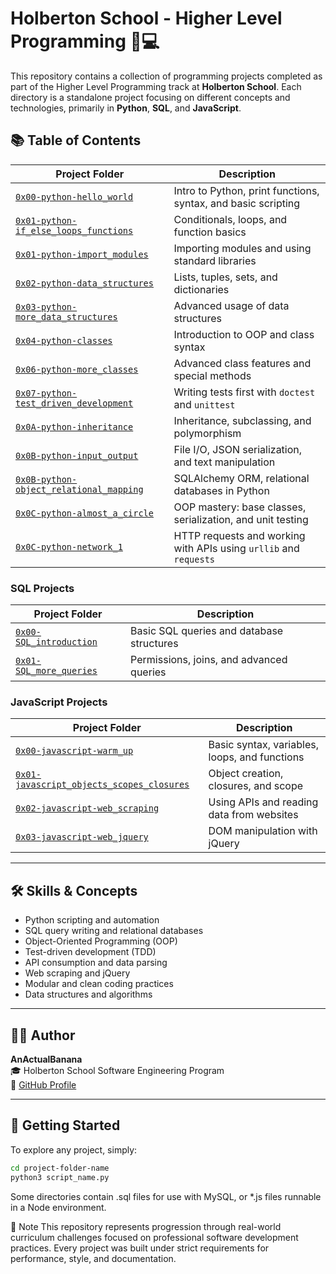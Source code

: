 # Holberton School - Higher Level Programming 🧠💻

This repository contains a collection of programming projects completed as part of the Higher Level Programming track at **Holberton School**. Each directory is a standalone project focusing on different concepts and technologies, primarily in **Python**, **SQL**, and **JavaScript**.

## 📚 Table of Contents

| Project Folder | Description |
|----------------|-------------|
| [`0x00-python-hello_world`](./0x00-python-hello_world/) | Intro to Python, print functions, syntax, and basic scripting |
| [`0x01-python-if_else_loops_functions`](./0x01-python-if_else_loops_functions/) | Conditionals, loops, and function basics |
| [`0x01-python-import_modules`](./0x01-python-import_modules/) | Importing modules and using standard libraries |
| [`0x02-python-data_structures`](./0x02-python-data_structures/) | Lists, tuples, sets, and dictionaries |
| [`0x03-python-more_data_structures`](./0x03-python-more_data_structures/) | Advanced usage of data structures |
| [`0x04-python-classes`](./0x04-python-classes/) | Introduction to OOP and class syntax |
| [`0x06-python-more_classes`](./0x06-python-more_classes/) | Advanced class features and special methods |
| [`0x07-python-test_driven_development`](./0x07-python-test_driven_development/) | Writing tests first with `doctest` and `unittest` |
| [`0x0A-python-inheritance`](./0x0A-python-inheritance/) | Inheritance, subclassing, and polymorphism |
| [`0x0B-python-input_output`](./0x0B-python-input_output/) | File I/O, JSON serialization, and text manipulation |
| [`0x0B-python-object_relational_mapping`](./0x0B-python-object_relational_mapping/) | SQLAlchemy ORM, relational databases in Python |
| [`0x0C-python-almost_a_circle`](./0x0C-python-almost_a_circle/) | OOP mastery: base classes, serialization, and unit testing |
| [`0x0C-python-network_1`](./0x0C-python-network_1/) | HTTP requests and working with APIs using `urllib` and `requests` |

### SQL Projects

| Project Folder | Description |
|----------------|-------------|
| [`0x00-SQL_introduction`](./0x00-SQL_introduction/) | Basic SQL queries and database structures |
| [`0x01-SQL_more_queries`](./0x01-SQL_more_queries/) | Permissions, joins, and advanced queries |

### JavaScript Projects

| Project Folder | Description |
|----------------|-------------|
| [`0x00-javascript-warm_up`](./0x00-javascript-warm_up/) | Basic syntax, variables, loops, and functions |
| [`0x01-javascript_objects_scopes_closures`](./0x01-javascript_objects_scopes_closures/) | Object creation, closures, and scope |
| [`0x02-javascript-web_scraping`](./0x02-javascript-web_scraping/) | Using APIs and reading data from websites |
| [`0x03-javascript-web_jquery`](./0x03-javascript-web_jquery/) | DOM manipulation with jQuery |

---

## 🛠️ Skills & Concepts

- Python scripting and automation
- SQL query writing and relational databases
- Object-Oriented Programming (OOP)
- Test-driven development (TDD)
- API consumption and data parsing
- Web scraping and jQuery
- Modular and clean coding practices
- Data structures and algorithms

---

## 🧑‍💻 Author

**AnActualBanana**  
🎓 Holberton School Software Engineering Program  
🔗 [GitHub Profile](https://github.com/AnActualBanana)

---

## 🏁 Getting Started

To explore any project, simply:

```bash
cd project-folder-name
python3 script_name.py
```

Some directories contain .sql files for use with MySQL, or *.js files runnable in a Node environment.

📌 Note
This repository represents progression through real-world curriculum challenges focused on professional software development practices. Every project was built under strict requirements for performance, style, and documentation.
